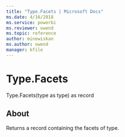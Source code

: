 ```yaml
---
title: "Type.Facets | Microsoft Docs"
ms.date: 4/16/2018
ms.service: powerbi
ms.reviewer: owend
ms.topic: reference
author: minewiskan
ms.author: owend
manager: kfile
---
```

# Type.Facets
Type.Facets(type as type) as record  
  
## About  
Returns a record containing the facets of type.  
  
